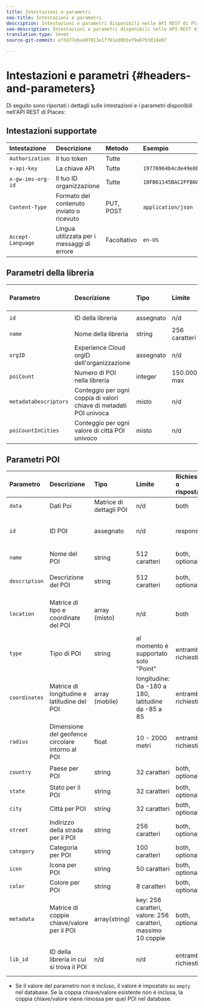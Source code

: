 ```yaml
---
title: Intestazioni e parametri
seo-title: Intestazioni e parametri
description: Intestazioni e parametri disponibili nelle API REST di Places.
seo-description: Intestazioni e parametri disponibili nelle API REST di Places.
translation-type: tm+mt
source-git-commit: ef3d77eba407013e1f701ed001ef9ab7b3818e07

---
```



# Intestazioni e parametri {#headers-and-parameters}

Di seguito sono riportati i dettagli sulle intestazioni e i parametri disponibili nell'API REST di Places:

## Intestazioni supportate

| Intestazione | Descrizione | Metodo | Esempio |
| :--- | :--- | :--- | :--- |
| `Authorization` | Il tuo token | Tutte |  |
| `x-api-key` | La chiave API | Tutte | `19776964b4cde49e08d8f62e5824f777b` |
| `x-gw-ims-org-id` | Il tuo ID organizzazione | Tutte | `18FB61145BAC2FFB0A494777@AdobeOrg` |
| `Content-Type` | Formato del contenuto inviato o ricevuto | PUT, POST | `application/json` |
| `Accept-Language` | Lingua utilizzata per i messaggi di errore | Facoltativo | `en-US` |

## Parametri della libreria

| Parametro | Descrizione | Tipo | Limite | Richiesta o risposta | Esempio |
| :--- | :--- | :--- | :--- | :--- | :--- |
| `id` | ID della libreria | assegnato | n/d | Risposta | `"id": "b2488788-2d2a-462b-b1a2-305272777dda"` |
| `name` | Nome della libreria | string | 256 caratteri | entrambi, richiesti | `"name": "Amazing Places"` |
| `orgID` | Experience Cloud orgID dell'organizzazione | assegnato | n/d | Risposta | `"orgID": "777F20F55BACA09E0A495D8F@AdobeOrg"` |
| `poiCount` | Numero di POI nella libreria | integer | 150.000 max | Risposta | `"poiCount": 25149` |
| `metadataDescriptors` | Conteggio per ogni coppia di valori chiave di metadati POI univoca | misto | n/d | Risposta |  |
| `poiCountInCities` | Conteggio per ogni valore di città POI univoco | misto | n/d | Risposta |  |

## Parametri POI

| Parametro | Descrizione | Tipo | Limite | Richiesta o risposta | Esempio |
| :--- | :--- | :--- | :--- | :--- | :--- |
| `data` | Dati Poi | Matrice di dettagli POI | n/d | both |  |
| `id` | ID POI | assegnato | n/d | response | `"id": "1455462b-7f9c-4220-9f42-5bbce777a0d1"` |
| `name` | Nome del POI | string | 512 caratteri | both, optional\* | `"name": "My Favorite Place"` |
| `description` | Descrizione del POI | string | 512 caratteri | both, optional\* | `"description": "This is a very good place."` |
| `location` | Matrice di tipo e coordinate del POI | array (misto) | n/d | both | `"location": {"type": "Point", "coordinates": [-122.201007, 37.604713]` |
| `type` | Tipo di POI | string | al momento è supportato solo "Point" | entrambi, richiesti | `"type": "Point"` |
| `coordinates` | Matrice di longitudine e latitudine del POI | array (mobile) | longitudine: Da -180 a 180, latitudine da -85 a 85 | entrambi, richiesti | `"coordinates": [-122.201007, 37.604713]` |
| `radius` | Dimensione del geofence circolare intorno al POI | float | 10 - 2000 metri | entrambi, richiesti | `"radius": 100` |
| `country` | Paese per POI | string | 32 caratteri | both, optional* | `"country": "United States"` |
| `state` | Stato per il POI | string | 32 caratteri | both, optional* | `"state": "California"` |
| `city` | Città per POI | string | 32 caratteri | both, optional* | `"city": "San Jose"` |
| `street` | Indirizzo della strada per il POI | string | 256 caratteri | both, optional* | `"street": "122 Woz Way"` |
| `category` | Categoria per POI | string | 100 caratteri | both, optional* | `"category": "cafe"` |
| `icon` | Icona per POI | string | 50 caratteri | both, optional* | `"icon": "star"` |
| `color` | Colore per POI | string | 8 caratteri | both, optional* | `"color": "blue"` |
| `metadata` | Matrice di coppie chiave/valore per il POI | array(string) | key: 256 caratteri, valore: 256 caratteri, massimo 10 coppie | both, optional* | `"metadata": {"region": "Equator"}` |
| `lib_id` | ID della libreria in cui si trova il POI | n/d | n/d | entrambi, richiesti | `"lib_id": "ac7a0b25-c6c2-43ba-bbc6-2b1777b80fe9"` |

* Se il valore del parametro non è incluso, il valore è impostato su `empty` nel database. Se la coppia chiave/valore esistente non è inclusa, la coppia chiave/valore viene rimossa per quel POI nel database.

